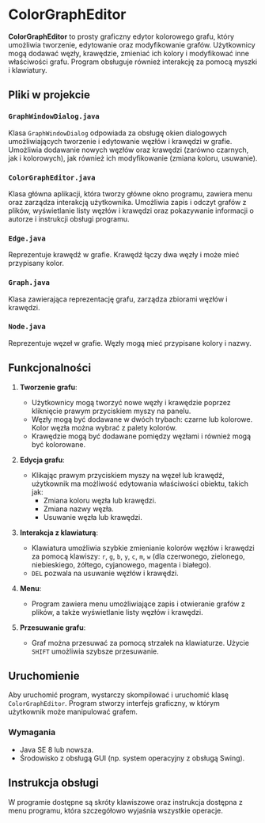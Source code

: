 # ColorGraphEditor

**ColorGraphEditor** to prosty graficzny edytor kolorowego grafu, który umożliwia tworzenie, edytowanie oraz modyfikowanie grafów. Użytkownicy mogą dodawać węzły, krawędzie, zmieniać ich kolory i modyfikować inne właściwości grafu. Program obsługuje również interakcję za pomocą myszki i klawiatury.

## Pliki w projekcie

### `GraphWindowDialog.java`
Klasa `GraphWindowDialog` odpowiada za obsługę okien dialogowych umożliwiających tworzenie i edytowanie węzłów i krawędzi w grafie. Umożliwia dodawanie nowych węzłów oraz krawędzi (zarówno czarnych, jak i kolorowych), jak również ich modyfikowanie (zmiana koloru, usuwanie).

### `ColorGraphEditor.java`
Klasa główna aplikacji, która tworzy główne okno programu, zawiera menu oraz zarządza interakcją użytkownika. Umożliwia zapis i odczyt grafów z plików, wyświetlanie listy węzłów i krawędzi oraz pokazywanie informacji o autorze i instrukcji obsługi programu.

### `Edge.java`
Reprezentuje krawędź w grafie. Krawędź łączy dwa węzły i może mieć przypisany kolor.

### `Graph.java`
Klasa zawierająca reprezentację grafu, zarządza zbiorami węzłów i krawędzi.

### `Node.java`
Reprezentuje węzeł w grafie. Węzły mogą mieć przypisane kolory i nazwy.

## Funkcjonalności

1. **Tworzenie grafu**:
   - Użytkownicy mogą tworzyć nowe węzły i krawędzie poprzez kliknięcie prawym przyciskiem myszy na panelu.
   - Węzły mogą być dodawane w dwóch trybach: czarne lub kolorowe. Kolor węzła można wybrać z palety kolorów.
   - Krawędzie mogą być dodawane pomiędzy węzłami i również mogą być kolorowane.

2. **Edycja grafu**:
   - Klikając prawym przyciskiem myszy na węzeł lub krawędź, użytkownik ma możliwość edytowania właściwości obiektu, takich jak:
     - Zmiana koloru węzła lub krawędzi.
     - Zmiana nazwy węzła.
     - Usuwanie węzła lub krawędzi.

3. **Interakcja z klawiaturą**:
   - Klawiatura umożliwia szybkie zmienianie kolorów węzłów i krawędzi za pomocą klawiszy: `r`, `g`, `b`, `y`, `c`, `m`, `w` (dla czerwonego, zielonego, niebieskiego, żółtego, cyjanowego, magenta i białego).
   - `DEL` pozwala na usuwanie węzłów i krawędzi.

4. **Menu**:
   - Program zawiera menu umożliwiające zapis i otwieranie grafów z plików, a także wyświetlanie listy węzłów i krawędzi.

5. **Przesuwanie grafu**:
   - Graf można przesuwać za pomocą strzałek na klawiaturze. Użycie `SHIFT` umożliwia szybsze przesuwanie.

## Uruchomienie

Aby uruchomić program, wystarczy skompilować i uruchomić klasę `ColorGraphEditor`. Program stworzy interfejs graficzny, w którym użytkownik może manipulować grafem.

### Wymagania

- Java SE 8 lub nowsza.
- Środowisko z obsługą GUI (np. system operacyjny z obsługą Swing).




## Instrukcja obsługi

W programie dostępne są skróty klawiszowe oraz instrukcja dostępna z menu programu, która szczegółowo wyjaśnia wszystkie operacje.



